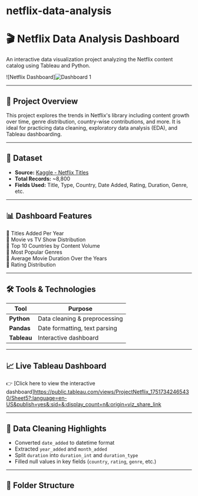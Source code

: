 # netflix-data-analysis
# 🎬 Netflix Data Analysis Dashboard

An interactive data visualization project analyzing the Netflix content catalog using Tableau and Python.

![Netflix Dashboard]![Dashboard 1](https://github.com/user-attachments/assets/09251197-c172-4589-88dd-cde40b9b9d3f)


---

## 📌 Project Overview

This project explores the trends in Netflix's library including content growth over time, genre distribution, country-wise contributions, and more. It is ideal for practicing data cleaning, exploratory data analysis (EDA), and Tableau dashboarding.

---

## 📂 Dataset

- **Source:** [Kaggle - Netflix Titles](https://www.kaggle.com/datasets/shivamb/netflix-shows)
- **Total Records:** ~8,800
- **Fields Used:** Title, Type, Country, Date Added, Rating, Duration, Genre, etc.

---

## 📊 Dashboard Features

🔹 Titles Added Per Year  
🔹 Movie vs TV Show Distribution  
🔹 Top 10 Countries by Content Volume  
🔹 Most Popular Genres  
🔹 Average Movie Duration Over the Years  
🔹 Rating Distribution

---

## 🛠 Tools & Technologies

| Tool       | Purpose                       |
|------------|-------------------------------|
| **Python** | Data cleaning & preprocessing |
| **Pandas** | Date formatting, text parsing |
| **Tableau**| Interactive dashboard         |

---

## 📈 Live Tableau Dashboard

👉 [Click here to view the interactive dashboard]https://public.tableau.com/views/ProjectNetflix_17517342465430/Sheet5?:language=en-US&publish=yes&:sid=&:display_count=n&:origin=viz_share_link

---

## 🧹 Data Cleaning Highlights

- Converted `date_added` to datetime format
- Extracted `year_added` and `month_added`
- Split `duration` into `duration_int` and `duration_type`
- Filled null values in key fields (`country`, `rating`, `genre`, etc.)

---

## 📁 Folder Structure


